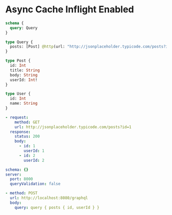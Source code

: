 # Async Cache Inflight Enabled

```graphql @schema
schema {
  query: Query
}

type Query {
  posts: [Post] @http(url: "http://jsonplaceholder.typicode.com/posts?id=1", dedupe: true)
}

type Post {
  id: Int
  title: String
  body: String
  userId: Int!
}

type User {
  id: Int
  name: String
}
```

```yml @mock
- request:
    method: GET
    url: http://jsonplaceholder.typicode.com/posts?id=1
  response:
    status: 200
    body:
      - id: 1
        userId: 1
      - id: 2
        userId: 2
```

```yml @config
schema: {}
server:
  port: 8000
  queryValidation: false
```

```yml @test
- method: POST
  url: http://localhost:8080/graphql
  body:
    query: query { posts { id, userId } }
```
